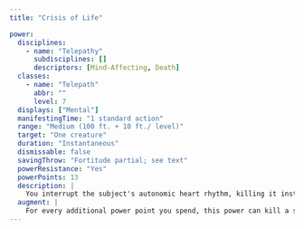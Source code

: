```yaml
---
title: "Crisis of Life"

power:
  disciplines:
    - name: "Telepathy"
      subdisciplines: []
      descriptors: [Mind-Affecting, Death]
  classes:
    - name: "Telepath"
      abbr: ""
      level: 7
  displays: ["Mental"]
  manifestingTime: "1 standard action"
  range: "Medium (100 ft. + 10 ft./ level)"
  target: "One creature"
  duration: "Instantaneous"
  dismissable: false
  savingThrow: "Fortitude partial; see text"
  powerResistance: "Yes"
  powerPoints: 13
  description: |
    You interrupt the subject's autonomic heart rhythm, killing it instantly on a failed saving throw if it has 11 Hit Dice or less. If the target makes its saving throw or has more than 11 Hit Dice, it takes 7d6 points of damage.
  augment: |
    For every additional power point you spend, this power can kill a subject that has Hit Dice equal to 11 + the number of additional points.
---
```

